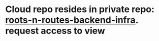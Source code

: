 # Cloud repo resides in private repo: [roots-n-routes-backend-infra](https://github.com/Roots-n-Routes/roots-n-routes-backend-infra). request access to view
